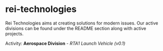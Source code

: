 # rei-technologies
Rei Technologies aims at creating solutions for modern issues. Our active divisions can be found under the README section along with active projects.

Activity:
**Aerospace Division**
  *- RTA1 Launch Vehicle (v0.1)*
